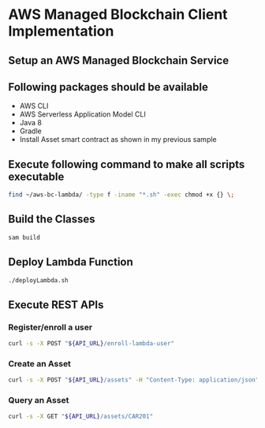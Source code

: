 
# AWS Managed Blockchain Client Implementation

## Setup an AWS Managed Blockchain Service

## Following packages should be available
* AWS CLI
* AWS Serverless Application Model CLI
* Java 8
* Gradle
* Install Asset smart contract as shown in my previous sample

## Execute following command to make all scripts executable

```bash
find ~/aws-bc-lambda/ -type f -iname "*.sh" -exec chmod +x {} \;
```

## Build the Classes

```bash
sam build
```

## Deploy Lambda Function

```bash
./deployLambda.sh
```

## Execute REST APIs

### Register/enroll a user
```bash
curl -s -X POST "${API_URL}/enroll-lambda-user"
```

### Create an Asset

```bash
curl -s -X POST "${API_URL}/assets" -H "Content-Type: application/json" -d '{"assetOwnerName":"Susmit","email":"susmit@bcasset.com","assetName": "CAR 501","assetId": "501","assetType": "car", "registeredDate":"2018-10-22T11:52:20.182Z","docType":"asset"}'
```

### Query an Asset

```bash
curl -s -X GET "${API_URL}/assets/CAR201"
```
